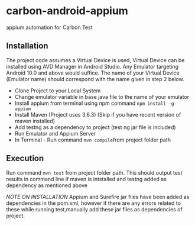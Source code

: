 # carbon-android-appium
appium automation for Carbon Test

## Installation
The project code assumes a Virtual Device is used, Virtual Device can be installed using
AVD Manager in Android Studio. Any Emulator targeting Android 10.0 and above would
suffice. The name of your Virtual Device (Emulator name) should correspond with
the name given in step 2 below.

- Clone Project to your Local System
- Change emulator variable in base java file to the name of your emulator
- Install appium from terminal using npm command `npm install -g appium`
- Install Maven (Project uses 3.6.3) (Skip if you have recent version of maven installed)
- Add testng as a dependency to project (test ng jar file is included)
- Run Emulator and Appium Server
- In Terminal - Run command `mvn compile`from project folder path

## Execution
Run command `mvn test` from project folder path. This should output test results in command line
if maven is intstalled and testng added as dependency as mentioned above

*NOTE ON INSTALLATION*
Appium and Surefire jar files have been added as dependencies in the pom.xml, however if there
are any errors related to these while running test,manually add these jar files as
dependencies of project.
